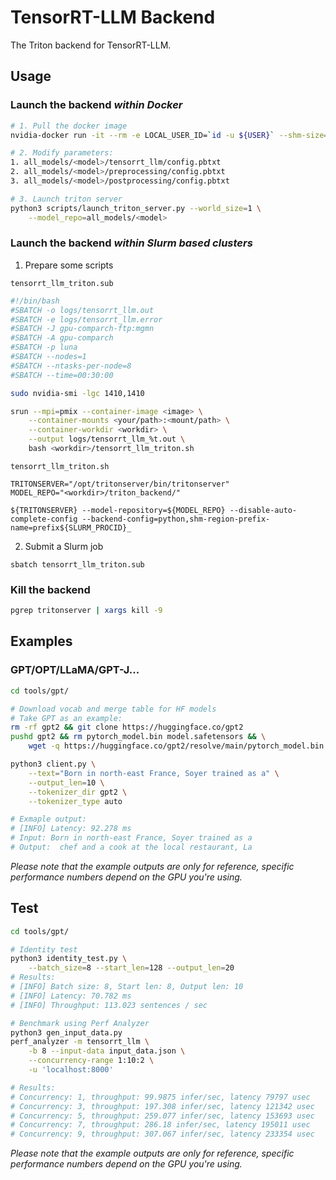 # TensorRT-LLM Backend
The Triton backend for TensorRT-LLM.

## Usage

### Launch the backend *within Docker*

```bash
# 1. Pull the docker image
nvidia-docker run -it --rm -e LOCAL_USER_ID=`id -u ${USER}` --shm-size=2g -v <your/path>:<mount/path> <image> bash

# 2. Modify parameters:
1. all_models/<model>/tensorrt_llm/config.pbtxt
2. all_models/<model>/preprocessing/config.pbtxt
3. all_models/<model>/postprocessing/config.pbtxt

# 3. Launch triton server
python3 scripts/launch_triton_server.py --world_size=1 \
    --model_repo=all_models/<model>
```

### Launch the backend *within Slurm based clusters*
1. Prepare some scripts

`tensorrt_llm_triton.sub`
```bash
#!/bin/bash
#SBATCH -o logs/tensorrt_llm.out
#SBATCH -e logs/tensorrt_llm.error
#SBATCH -J gpu-comparch-ftp:mgmn
#SBATCH -A gpu-comparch
#SBATCH -p luna
#SBATCH --nodes=1
#SBATCH --ntasks-per-node=8
#SBATCH --time=00:30:00

sudo nvidia-smi -lgc 1410,1410

srun --mpi=pmix --container-image <image> \
    --container-mounts <your/path>:<mount/path> \
    --container-workdir <workdir> \
    --output logs/tensorrt_llm_%t.out \
    bash <workdir>/tensorrt_llm_triton.sh
```

`tensorrt_llm_triton.sh`
```
TRITONSERVER="/opt/tritonserver/bin/tritonserver"
MODEL_REPO="<workdir>/triton_backend/"

${TRITONSERVER} --model-repository=${MODEL_REPO} --disable-auto-complete-config --backend-config=python,shm-region-prefix-name=prefix${SLURM_PROCID}_
```

2. Submit a Slurm job
```
sbatch tensorrt_llm_triton.sub
```

### Kill the backend

```bash
pgrep tritonserver | xargs kill -9
```

## Examples

### GPT/OPT/LLaMA/GPT-J...
```bash
cd tools/gpt/

# Download vocab and merge table for HF models
# Take GPT as an example:
rm -rf gpt2 && git clone https://huggingface.co/gpt2
pushd gpt2 && rm pytorch_model.bin model.safetensors && \
    wget -q https://huggingface.co/gpt2/resolve/main/pytorch_model.bin && popd

python3 client.py \
    --text="Born in north-east France, Soyer trained as a" \
    --output_len=10 \
    --tokenizer_dir gpt2 \
    --tokenizer_type auto

# Exmaple output:
# [INFO] Latency: 92.278 ms
# Input: Born in north-east France, Soyer trained as a
# Output:  chef and a cook at the local restaurant, La
```
*Please note that the example outputs are only for reference, specific performance numbers depend on the GPU you're using.*

## Test

```bash
cd tools/gpt/

# Identity test
python3 identity_test.py \
    --batch_size=8 --start_len=128 --output_len=20
# Results:
# [INFO] Batch size: 8, Start len: 8, Output len: 10
# [INFO] Latency: 70.782 ms
# [INFO] Throughput: 113.023 sentences / sec

# Benchmark using Perf Analyzer
python3 gen_input_data.py
perf_analyzer -m tensorrt_llm \
    -b 8 --input-data input_data.json \
    --concurrency-range 1:10:2 \
    -u 'localhost:8000'

# Results:
# Concurrency: 1, throughput: 99.9875 infer/sec, latency 79797 usec
# Concurrency: 3, throughput: 197.308 infer/sec, latency 121342 usec
# Concurrency: 5, throughput: 259.077 infer/sec, latency 153693 usec
# Concurrency: 7, throughput: 286.18 infer/sec, latency 195011 usec
# Concurrency: 9, throughput: 307.067 infer/sec, latency 233354 usec
```
*Please note that the example outputs are only for reference, specific performance numbers depend on the GPU you're using.*
